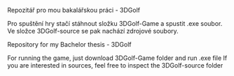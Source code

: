 Repozitář pro mou bakalářskou práci - 3DGolf

Pro spuštění hry stačí stáhnout složku 3DGolf-Game a spustit .exe soubor.
Ve složce 3DGolf-source se pak nachází zdrojové soubory.

Repository for my Bachelor thesis - 3DGolf

For running the game, just download 3DGolf-Game folder and run .exe file
If you are interested in sources, feel free to inspect the 3DGolf-source folder
